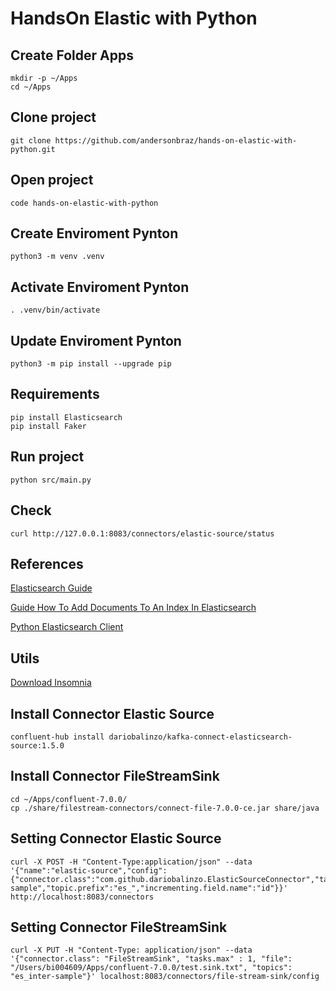 # HandsOn Elastic with Python

## Create Folder Apps

```shell
mkdir -p ~/Apps
cd ~/Apps
```
## Clone project

```shell
git clone https://github.com/andersonbraz/hands-on-elastic-with-python.git
```
## Open project

```shell
code hands-on-elastic-with-python
```

## Create Enviroment Pynton

```shell
python3 -m venv .venv
```

## Activate Enviroment Pynton

```shell
. .venv/bin/activate
```
## Update Enviroment Pynton

```shell
python3 -m pip install --upgrade pip
```

## Requirements

```shell
pip install Elasticsearch
pip install Faker
```

## Run project

```shell
python src/main.py
```
## Check 

```shell
curl http://127.0.0.1:8083/connectors/elastic-source/status
```
## References

[Elasticsearch Guide](https://www.elastic.co/guide/en/elasticsearch/reference/current)

[Guide How To Add Documents To An Index In Elasticsearch](https://kb.objectrocket.com/elasticsearch/guide-how-to-add-documents-to-an-index-in-elasticsearch)

[Python Elasticsearch Client](https://elasticsearch-py.readthedocs.io/en/v7.16.3/)

## Utils

[Download Insomnia](https://insomnia.res/download)

## Install Connector Elastic Source

```shell
confluent-hub install dariobalinzo/kafka-connect-elasticsearch-source:1.5.0
```

## Install Connector FileStreamSink

```shell
cd ~/Apps/confluent-7.0.0/
cp ./share/filestream-connectors/connect-file-7.0.0-ce.jar share/java
```
## Setting Connector Elastic Source 

```shell
curl -X POST -H "Content-Type:application/json" --data '{"name":"elastic-source","config":{"connector.class":"com.github.dariobalinzo.ElasticSourceConnector","tasks.max":"1","es.host":"localhost","es.port":"9200","index.prefix":"inter-sample","topic.prefix":"es_","incrementing.field.name":"id"}}' http://localhost:8083/connectors
```

## Setting Connector FileStreamSink

```shell
curl -X PUT -H "Content-Type: application/json" --data '{"connector.class": "FileStreamSink", "tasks.max" : 1, "file": "/Users/bi004609/Apps/confluent-7.0.0/test.sink.txt", "topics": "es_inter-sample"}' localhost:8083/connectors/file-stream-sink/config
```

